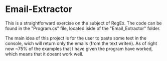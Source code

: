 # Email-Extractor
This is a straightforward exercise on the subject of RegEx. The code can be found in the "Program.cs" file, located iside of the "Email_Extractor" folder. 

The main idea of this project is for the user to paste some text in the console, wich will return only the emails (from the text writen). As of right now ~75% of the examples that I have given the program have worked, which means that it doesnt work well. 
